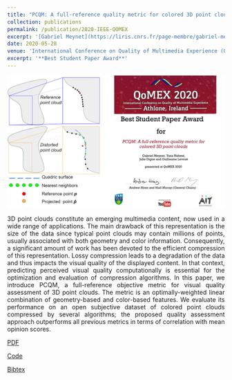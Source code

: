 ```yaml
---
title: "PCQM: A full-reference quality metric for colored 3D point clouds "
collection: publications
permalink: /publication/2020-IEEE-QOMEX
excerpt: '[Gabriel Meynet](https://liris.cnrs.fr/page-membre/gabriel-meynet), Yana Nehmé, [Julie Digne](https://perso.liris.cnrs.fr/julie.digne/), [Guillaume Lavoué](https://perso.liris.cnrs.fr/guillaume.lavoue/)'
date: 2020-05-28
venue: 'International Conference on Quality of Multimedia Experience (QoMEX), Athlone, Irlande'
excerpt: '**Best Student Paper Award**'
---
```

<img src='/images/QoMex2020.png'>
<p style='text-align: justify;'> 3D point clouds constitute an emerging multimedia content, now used in a wide range of applications. The main drawback of this representation is the size of the data since typical point clouds may contain millions of points, usually associated with both geometry and color information. Consequently, a significant amount of work has been devoted to the efficient compression of this representation. Lossy compression leads to a degradation of the data and thus impacts the visual quality of the displayed content. In that context, predicting perceived visual quality computationally is essential for the optimization and evaluation of compression algorithms. In this paper, we introduce PCQM, a full-reference objective metric for visual quality assessment of 3D point clouds. The metric is an optimally-weighted linear combination of geometry-based and color-based features. We evaluate its performance on an open subjective dataset of colored point clouds compressed by several algorithms; the proposed quality assessment approach outperforms all previous metrics in terms of correlation with mean opinion scores.</p>

[PDF](http://yananehme.github.io/files/QoMEX2020.pdf)

[Code](https://github.com/MEPP-team/PCQM)

[Bibtex](http://yananehme.github.io/files/QoMEX2020.bib)
